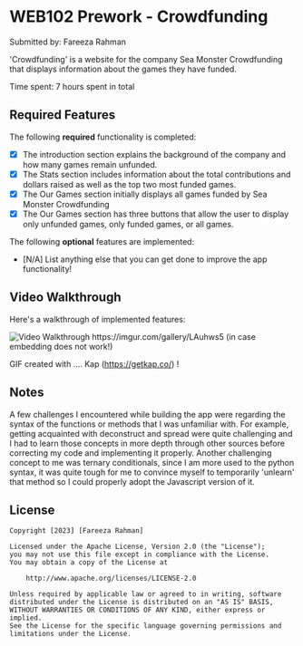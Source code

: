 # WEB102 Prework - Crowdfunding

Submitted by: Fareeza Rahman

'Crowdfunding' is a website for the company Sea Monster Crowdfunding that displays information about the games they have funded.

Time spent: 7 hours spent in total

## Required Features

The following **required** functionality is completed:

* [x] The introduction section explains the background of the company and how many games remain unfunded.
* [x] The Stats section includes information about the total contributions and dollars raised as well as the top two most funded games.
* [x] The Our Games section initially displays all games funded by Sea Monster Crowdfunding
* [x] The Our Games section has three buttons that allow the user to display only unfunded games, only funded games, or all games.

The following **optional** features are implemented:

* [N/A] List anything else that you can get done to improve the app functionality!

## Video Walkthrough

Here's a walkthrough of implemented features:

<img src='https://i.imgur.com/LAuhws5.gifv' title='Video Walkthrough' width='' alt='Video Walkthrough' />
https://imgur.com/gallery/LAuhws5 (in case embedding does not work!)

<!-- Replace this with whatever GIF tool you used! -->
GIF created with .... Kap (https://getkap.co/) ! 
<!-- Recommended tools:
[Kap](https://getkap.co/) for macOS
[ScreenToGif](https://www.screentogif.com/) for Windows
[peek](https://github.com/phw/peek) for Linux. -->

## Notes

A few challenges I encountered while building the app were regarding the syntax of the functions or methods that I was unfamiliar with. For example, getting acquainted with deconstruct and spread were quite challenging and I had to learn those concepts in more depth through other sources before correcting my code and implementing it properly. Another challenging concept to me was ternary conditionals, since I am more used to the python syntax, it was quite tough for me to convince myself to temporarily 'unlearn' that method so I could properly adopt the Javascript version of it.

## License

    Copyright [2023] [Fareeza Rahman]

    Licensed under the Apache License, Version 2.0 (the "License");
    you may not use this file except in compliance with the License.
    You may obtain a copy of the License at

        http://www.apache.org/licenses/LICENSE-2.0

    Unless required by applicable law or agreed to in writing, software
    distributed under the License is distributed on an "AS IS" BASIS,
    WITHOUT WARRANTIES OR CONDITIONS OF ANY KIND, either express or implied.
    See the License for the specific language governing permissions and
    limitations under the License.
